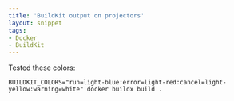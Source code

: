 ```yaml
---
title: 'BuildKit output on projectors'
layout: snippet
tags:
- Docker
- BuildKit
---
```

Tested these colors:

```
BUILDKIT_COLORS="run=light-blue:error=light-red:cancel=light-yellow:warning=white" docker buildx build .
```